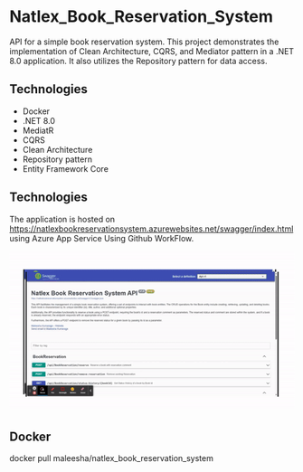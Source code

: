 # Natlex_Book_Reservation_System

API for a simple book reservation system.
This project demonstrates the implementation of Clean Architecture, CQRS, and Mediator pattern in a .NET 8.0 application. It also utilizes the Repository pattern for data access.

## Technologies

* Docker
* .NET 8.0
* MediatR
* CQRS
* Clean Architecture
* Repository pattern
* Entity Framework Core

## Technologies
The application is hosted on https://natlexbookreservationsystem.azurewebsites.net/swagger/index.html using Azure App Service Using Github WorkFlow.


![](https://github.com/MaleeshaKumarage/Natlex_Book_Reservation_System/blob/Update_ReadMe/Api/wwwroot/Resources/readme.gif)

## Docker

docker pull maleesha/natlex_book_reservation_system
